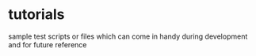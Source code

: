 tutorials
=========

sample test scripts or files which can come in handy during development and for future reference